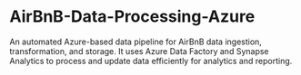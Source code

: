 # AirBnB-Data-Processing-Azure
An automated Azure-based data pipeline for AirBnB data ingestion, transformation, and storage. It uses Azure Data Factory and Synapse Analytics to process and update data efficiently for analytics and reporting.
